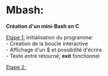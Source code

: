 # Mbash: 
**Création d'un mini-Bash en C**

<u>Etape 1:</u> 
Initialisation du programme:
</br>- Création de la boucle interactive
</br>- Affichage d'un $ et possibilité d'écrire
</br>- Texte entré retourné, **exit** fonctionnel

<u>Etape 2:</u>

